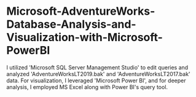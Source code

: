 # Microsoft-AdventureWorks-Database-Analysis-and-Visualization-with-Microsoft-PowerBI
I utilized 'Microsoft SQL Server Management Studio' to edit queries and analyzed 'AdventureWorksLT2019.bak' and 'AdventureWorksLT2017.bak' data. For visualization, I leveraged 'Microsoft Power BI', and for deeper analysis, I employed MS Excel along with Power BI's query tool.
